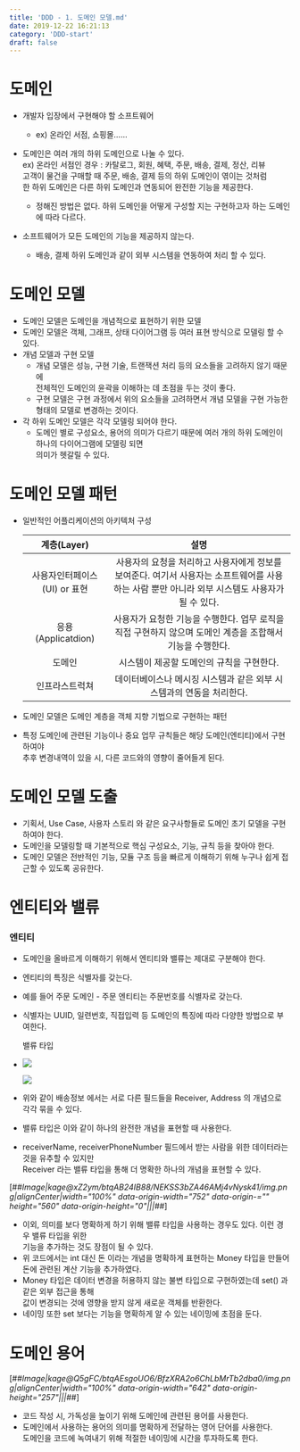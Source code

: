 ```yaml
---
title: 'DDD - 1. 도메인 모델.md'
date: 2019-12-22 16:21:13
category: 'DDD-start'
draft: false
---
```


# 도메인

-   개발자 입장에서 구현해야 할 소프트웨어
    
    -   ex) 온라인 서점, 쇼핑몰……
-   도메인은 여러 개의 하위 도메인으로 나눌 수 있다.  
    ex) 온라인 서점인 경우 : 카탈로그, 회원, 혜택, 주문, 배송, 결제, 정산, 리뷰  
    고객이 물건을 구매할 때 주문, 배송, 결제 등의 하위 도메인이 엮이는 것처럼  
    한 하위 도메인은 다른 하위 도메인과 연동되어 완전한 기능을 제공한다.
    
    -   정해진 방법은 없다. 하위 도메인을 어떻게 구성할 지는 구현하고자 하는 도메인에 따라 다르다.
-   소프트웨어가 모든 도메인의 기능을 제공하지 않는다.
    
    -   배송, 결제 하위 도메인과 같이 외부 시스템을 연동하여 처리 할 수 있다.

# 도메인 모델

-   도메인 모델은 도메인을 개념적으로 표현하기 위한 모델
-   도메인 모델은 객체, 그래프, 상태 다이어그램 등 여러 표현 방식으로 모델링 할 수 있다.
-   개념 모델과 구현 모델
    -   개념 모델은 성능, 구현 기술, 트랜잭션 처리 등의 요소들을 고려하지 않기 때문에  
        전체적인 도메인의 윤곽을 이해하는 데 초점을 두는 것이 좋다.
    -   구현 모델은 구현 과정에서 위의 요소들을 고려하면서 개념 모델을 구현 가능한 형태의 모델로 변경하는 것이다.
-   각 하위 도메인 모델은 각각 모델링 되어야 한다.
    -   도메인 별로 구성요소, 용어의 의미가 다르기 때문에 여러 개의 하위 도메인이 하나의 다이어그램에 모델링 되면  
        의미가 헷갈릴 수 있다.

# 도메인 모델 패턴

-   일반적인 어플리케이션의 아키텍처 구성
    
    | 계층(Layer) | 설명 |
    | :-: | :-: |
    | 사용자인터페이스(UI) or 표현 | 사용자의 요청을 처리하고 사용자에게 정보를 보여준다. 여기서 사용자는 소프트웨어를 사용하는 사람 뿐만 아니라 외부 시스템도 사용자가 될 수 있다. |
    | 응용(Applicatdion) | 사용자가 요청한 기능을 수행한다. 업무 로직을 직접 구현하지 않으며 도메인 계층을 조합해서 기능을 수행한다. |
    | 도메인 | 시스템이 제공할 도메인의 규칙을 구현한다. |
    | 인프라스트럭쳐 | 데이터베이스나 메시징 시스템과 같은 외부 시스템과의 연동을 처리한다. |
    
-   도메인 모델은 도메인 계층을 객체 지향 기법으로 구현하는 패턴
    
-   특정 도메인에 관련된 기능이나 중요 업무 규칙들은 해당 도메인(엔티티)에서 구현하여야  
    추후 변경내역이 있을 시, 다른 코드와의 영향이 줄어들게 된다.
    

# 도메인 모델 도출

-   기획서, Use Case, 사용자 스토리 와 같은 요구사항들로 도메인 초기 모델을 구현하여야 한다.
-   도메인을 모델링할 때 기본적으로 핵심 구성요소, 기능, 규칙 등을 찾아야 한다.
-   도메인 모델은 전반적인 기능, 모듈 구조 등을 빠르게 이해하기 위해 누구나 쉽게 접근할 수 있도록 공유한다.

# 엔티티와 밸류

### 엔티티

-   도메인을 올바르게 이해하기 위해서 엔티티와 밸류는 제대로 구분해야 한다.
    
-   엔티티의 특징은 식별자를 갖는다.
    
-   예를 들어 주문 도메인 - 주문 엔티티는 주문번호를 식별자로 갖는다.
    
-   식별자는 UUID, 일련번호, 직접입력 등 도메인의 특징에 따라 다양한 방법으로 부여한다.
    
    밸류 타입
-   ![](https://k.kakaocdn.net/dn/b8W9kl/btqAE7iK1sR/iHDfosimqKRDuQsOzrLC40/img.png)
    
      
    
    ![](https://k.kakaocdn.net/dn/SHP9r/btqACZzqBGU/Ci8KMAEK09KKwtXEzIyIf0/img.png)
    
-   위와 같이 배송정보 에서는 서로 다른 필드들을 Receiver, Address 의 개념으로 각각 묶을 수 있다.
    
-   밸류 타입은 이와 같이 하나의 완전한 개념을 표현할 때 사용한다.
    
-   receiverName, receiverPhoneNumber 필드에서 받는 사람을 위한 데이터라는 것을 유추할 수 있지만  
    Receiver 라는 밸류 타입을 통해 더 명확한 하나의 개념을 표현할 수 있다.
    

[##_Image|kage@xZ2ym/btqAB24IB88/NEKSS3bZA46AMj4vNysk41/img.png|alignCenter|width="100%" data-origin-width="752" data-origin-="" height="560" data-origin-height="0"|||_##]

-   이외, 의미를 보다 명확하게 하기 위해 밸류 타입을 사용하는 경우도 있다. 이런 경우 밸류 타입을 위한  
    기능을 추가하는 것도 장점이 될 수 있다.
-   위 코드에서는 int 대신 돈 이라는 개념을 명확하게 표현하는 Money 타입을 만들어  
    돈에 관련된 계산 기능을 추가하였다.
-   Money 타입은 데이터 변경을 허용하지 않는 불변 타입으로 구현하였는데 set() 과 같은 외부 접근을 통해  
    값이 변경되는 것에 영향을 받지 않게 새로운 객체를 반환한다.
-   네이밍 또한 set 보다는 기능을 명확하게 알 수 있는 네이밍에 초점을 둔다.

# 도메인 용어

[##_Image|kage@Q5gFC/btqAEsgoUO6/BfzXRA2o6ChLbMrTb2dba0/img.png|alignCenter|width="100%" data-origin-width="642" data-origin-height="257"|||_##]

-   코드 작성 시, 가독성을 높이기 위해 도메인에 관련된 용어를 사용한다.
-   도메인에서 사용하는 용어의 의미를 명확하게 전달하는 영어 단어를 사용한다.  
    도메인을 코드에 녹여내기 위해 적절한 네이밍에 시간을 투자하도록 한다.